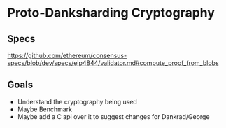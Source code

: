 # Proto-Danksharding Cryptography

## Specs 

<https://github.com/ethereum/consensus-specs/blob/dev/specs/eip4844/validator.md#compute_proof_from_blobs>


## Goals

- Understand the cryptography being used
- Maybe Benchmark
- Maybe add a C api over it to suggest changes for Dankrad/George
